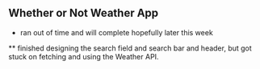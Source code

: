 ## Whether or Not Weather App

- ran out of time and will complete hopefully later this week

\*\* finished designing the search field and search bar and header, but got stuck on fetching and using the Weather API.
